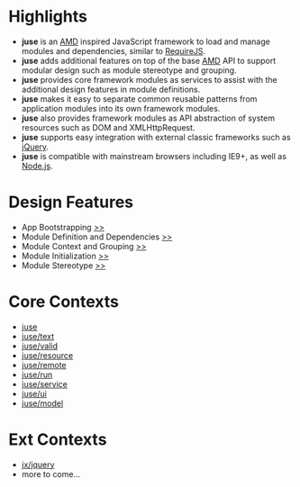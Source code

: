 # Highlights

* **juse** is an [AMD][] inspired JavaScript framework to load and manage modules and dependencies, similar to [RequireJS][].
* **juse** adds additional features on top of the base [AMD][] API to support modular design such as module stereotype and grouping.
* **juse** provides core framework modules as services to assist with the additional design features in module definitions.
* **juse** makes it easy to separate common reusable patterns from application modules into its own framework modules.
* **juse** also provides framework modules as API abstraction of system resources such as DOM and XMLHttpRequest.
* **juse** supports easy integration with external classic frameworks such as [jQuery][].
* **juse** is compatible with mainstream browsers including IE9+, as well as [Node.js][].

# Design Features

* App Bootstrapping [>>](design/boot)
* Module Definition and Dependencies [>>](design/define)
* Module Context and Grouping [>>](design/context)
* Module Initialization [>>](design/init)
* Module Stereotype [>>](design/stereotype)

# Core Contexts

* [juse](juse)
* [juse/text](juse/text)
* [juse/valid](juse/valid)
* [juse/resource](juse/resource)
* [juse/remote](juse/remote)
* [juse/run](juse/run)
* [juse/service](juse/service)
* [juse/ui](juse/ui)
* [juse/model](juse/model)

# Ext Contexts
* [jx/jquery](jx/jquery)
* more to come...

[AMD]:			https://github.com/amdjs/amdjs-api/wiki/AMD (Asynchronous Module Definition)
[RequireJS]:	https://requirejs.org/
[jQuery]:		https://jquery.com/
[Node.js]:		https://nodejs.org/
